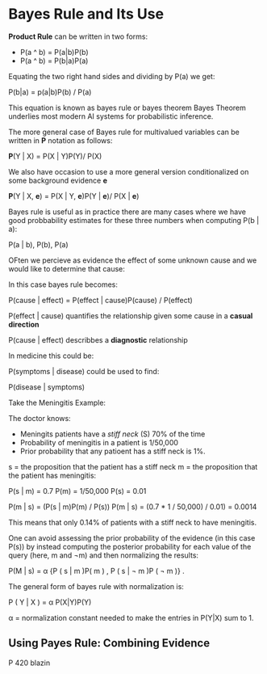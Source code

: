 # Bayes Rule and Its Use 

**Product Rule** can be written in two forms: 

- P(a ^ b) = P(a|b)P(b) 
- P(a ^ b) = P(b|a)P(a)

Equating the two right hand sides and dividing by P(a) we get: 

P(b|a) = p(a|b)P(b) / P(a)

This equation is known as bayes rule or bayes theorem 
Bayes Theorem underlies most modern AI systems for probabilistic inference. 

The more general case of Bayes rule for multivalued variables can be written in **P** notation as follows: 

**P**(Y | X) = P(X | Y)P(Y)/ P(X)

We also have occasion to use a more general version conditionalized on some background evidence **e**

**P**(Y | X, **e**) = P(X | Y, **e**)P(Y | **e**)/ P(X | **e**)

Bayes rule is useful as in practice there are many cases where we have good probbability estimates for these three numbers when computing P(b | a): 

P(a | b), P(b), P(a)

OFten we percieve as evidence the effect of some unknown cause and we would like to determine that cause: 

In this case bayes rule becomes: 

P(cause | effect) = P(effect | cause)P(cause) / P(effect)

P(effect | cause) quantifies the relationship given some cause in a **casual direction**

P(cause | effect) describbes a **diagnostic** relationship

In medicine this could be: 

P(symptoms | disease) could be used to find: 

P(disease | symptoms)

Take the Meningitis Example: 

The doctor knows: 

- Meningits patients have a *stiff neck* (S) 70% of the time
- Probability of meningitis in a patient is 1/50,000
- Prior probability that any patioent has a stiff neck is 1%.

s = the proposition that the patient has a stiff neck 
m = the proposition that the patient has meningitis: 

P(s | m) = 0.7
P(m) = 1/50,000
P(s) = 0.01

P(m | s) = (P(s | m)P(m) / P(s)) 
P(m | s) = (0.7 * 1 / 50,000) / 0.01) = 0.0014

This means that only 0.14% of patients with a stiff neck to have meningitis. 

One can avoid assessing the prior probability of the evidence (in this case P(s)) by instead computing the posterior probability for each value of the query (here, m and ¬m) and then normalizing the results: 

P(M | s) = α {P ( s | m )P( m ) , P ( s | ¬ m )P ( ¬ m )} .


The general form of bayes rule with normalization is: 

P ( Y | X ) = α P(X|Y)P(Y)

α = normalization constant needed to make the entries in P(Y|X) sum to 1. 

## Using Payes Rule: Combining Evidence 

P  420 blazin 